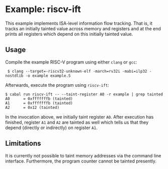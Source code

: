 # Example: riscv-ift

This example implements ISA-level information flow tracking.
That is, it tracks an initially tainted value across memory and registers and at the end prints all registers which depend on this initially tainted value.

## Usage

Compile the example RISC-V program using either `clang` or `gcc`:

     $ clang --target=-riscv32-unknown-elf -march=rv32i -mabi=ilp32 -nostdlib -o example example.S

Afterwards, execute the program using `riscv-ift`:

    $ cabal run riscv-ift -- --taint-register A0 -r example | grep tainted
    A0      = 0xfffffffb (tainted)
    A1      = 0xfffffffb (tainted)
    A2      = 0x12 (tainted)

In the invocation above, we initially taint register `A0`.
After execution has finished, register `A1` and `A2` are tainted as well which tells us that they depend (directly or indirectly) on register `A1`.

## Limitations

It is currently not possible to taint memory addresses via the command line interface.
Furthermore, the program counter cannot be tainted presently.
